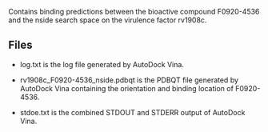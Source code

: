 Contains binding predictions between the bioactive compound F0920-4536 and the nside search space on the virulence factor rv1908c.

## Files

- log.txt is the log file generated by AutoDock Vina.

- rv1908c_F0920-4536_nside.pdbqt is the PDBQT file generated by AutoDock Vina containing the orientation and binding location of F0920-4536.

- stdoe.txt is the combined STDOUT and STDERR output of AutoDock Vina.

